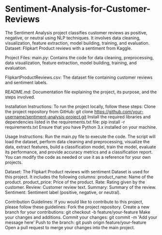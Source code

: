 # Sentiment-Analysis-for-Customer-Reviews
The Sentiment Analysis project classifies customer reviews as positive, negative, or neutral using NLP techniques. It involves data cleaning, visualization, feature extraction, model building, training, and evaluation. Dataset: Flipkart Product reviews with a sentiment from Kaggle.

Project Files:
main.py: Contains the code for data cleaning, preprocessing, data visualization, feature extraction, model building, training, and evaluation.

FlipkartProductReviews.csv: The dataset file containing customer reviews and sentiment labels.

README.md: Documentation file explaining the project, its purpose, and the steps involved.


Installation Instructions:
To run the project locally, follow these steps:
Clone the project repository from GitHub: git clone https://github.com/your-username/sentiment-analysis-project.git
Install the required libraries and dependencies listed in the requirements.txt file: pip install -r requirements.txt
Ensure that you have Python 3.x installed on your machine.


Usage Instructions:
Run the main.py file to execute the code.
The script will load the dataset, perform data cleaning and preprocessing, visualize the data, extract features, build a classification model, train the model, evaluate its performance, and provide accuracy metrics and a classification report.
You can modify the code as needed or use it as a reference for your own projects.

Dataset:
The Flipkart Product reviews with sentiment Dataset is used for this project. It includes the following columns:
product_name: Name of the product.
product_price: Price of the product.
Rate: Rating given by the customer.
Review: Customer review text.
Summary: Summary of the review.
Sentiment: Sentiment label (positive, negative, or neutral).




Contribution Guidelines:
If you would like to contribute to this project, please follow these guidelines:
Fork the project repository.
Create a new branch for your contributions: git checkout -b feature/your-feature
Make your changes and additions.
Commit your changes: git commit -m 'Add your message here'
Push to the branch: git push origin feature/your-feature
Open a pull request to merge your changes into the main project.


